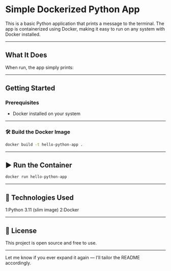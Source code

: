 #  Simple Dockerized Python App

This is a basic Python application that prints a message to the terminal. The app is containerized using Docker, making it easy to run on any system with Docker installed.

---

##  What It Does

When run, the app simply prints:


---

##  Getting Started

###  Prerequisites

- Docker installed on your system

---

### 🛠 Build the Docker Image

```bash
docker build -t hello-python-app .
```
---
## ▶️ Run the Container
```bash
docker run hello-python-app
```
---

## 🧰 Technologies Used
1:Python 3.11 (slim image)
2:Docker

---

## 🔖 License
This project is open source and free to use.

---

Let me know if you ever expand it again — I’ll tailor the README accordingly.



